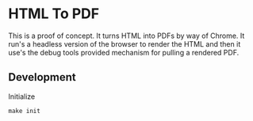 # HTML To PDF

This is a proof of concept. It turns HTML into PDFs by way of Chrome. It run's a headless version of the browser to render the HTML and then it use's the debug tools provided mechanism for pulling a rendered PDF.

## Development

Initialize

```
make init
```
